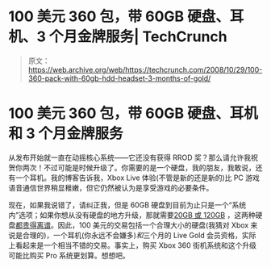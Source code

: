 # 100 美元 360 包，带 60GB 硬盘、耳机、3 个月金牌服务| TechCrunch

> 原文：<https://web.archive.org/web/https://techcrunch.com/2008/10/29/100-360-pack-with-60gb-hdd-headset-3-months-of-gold/>

# 100 美元 360 包，带 60GB 硬盘、耳机和 3 个月金牌服务

从发布开始就一直在动摇核心系统——它还没有获得 RROD 奖？那么请允许我祝贺你两次！不过可能是时候升级了。你需要的是一个硬盘，我的朋友，我敢说，还有一个耳机。我的博客告诉我，Xbox Live 体验(不管是新的还是新的)比 PC 游戏语音通信世界稍显稚嫩，但它仍然被认为是享受游戏的必要条件。

现在，如果我说错了，请纠正我，但是 60GB 硬盘到目前为止只是一个“系统内”选项；如果你想从没有硬盘的地方升级，那就需要[20GB 或 120GB](https://web.archive.org/web/20230314040627/http://www.xbox.com/en-US/hardware/catalog.aspx?st=hard+drive&g=202000000&sd=2&p=1&c=10) ，这两种硬盘[都贵得离谱](https://web.archive.org/web/20230314040627/http://www.newegg.com/Product/ProductList.aspx?Submit=ENE&N=2010150014%20103530096&name=18GB%20-%2080GB)。因此，100 美元的交易包括一个合理大小的硬盘(我猜对 Xbox 来说是合理的)，一个耳机(你永远不会嫌多)*和*三个月的 Live Gold 会员资格，实际上看起来是一个相当不错的交易。事实上，购买 Xbox 360 街机系统和这个升级可能比购买 Pro 系统更划算。想想吧。